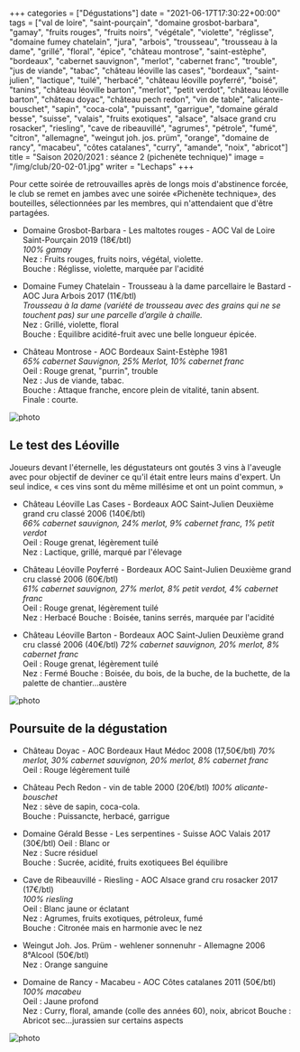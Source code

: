 +++
categories = ["Dégustations"]
date = "2021-06-17T17:30:22+00:00"
tags = ["val de loire", "saint-pourçain", "domaine grosbot-barbara", "gamay", "fruits rouges", "fruits noirs", "végétale", "violette", "réglisse", "domaine fumey chatelain", "jura", "arbois", "trousseau", "trousseau à la dame", "grillé", "floral", "épice", "château montrose", "saint-estèphe", "bordeaux", "cabernet sauvignon", "merlot", "cabernet franc", "trouble", "jus de viande", "tabac", "château léoville las cases", "bordeaux", "saint-julien", "lactique", "tuilé", "herbacé", "château léoville poyferré", "boisé", "tanins", "château léoville barton", "merlot", "petit verdot", "château léoville barton", "château doyac", "château pech redon", "vin de table", "alicante-bouschet", "sapin", "coca-cola", "puissant", "garrigue", "domaine gérald besse", "suisse", "valais", "fruits exotiques", "alsace", "alsace grand cru rosacker", "riesling", "cave de ribeauvillé", "agrumes", "pétrole", "fumé", "citron", "allemagne", "weingut joh. jos. prüm", "orange", "domaine de rancy", "macabeu", "côtes catalanes", "curry", "amande", "noix", "abricot"] 
title = "Saison 2020/2021 : séance 2 (pichenète technique)"
image = "/img/club/20-02-01.jpg"
writer = "Lechaps"
+++

Pour cette soirée de retrouvailles après de longs mois d'abstinence forcée, le club se remet en jambes avec une soirée «Pichenète technique», des bouteilles, sélectionnées par les membres, qui n'attendaient que d'être partagées.

* Domaine Grosbot-Barbara - Les maltotes rouges - AOC Val de Loire Saint-Pourçain 2019 (18€/btl)  
_100% gamay_  
Nez : Fruits rouges, fruits noirs, végétal, violette.  
Bouche : Réglisse, violette, marquée par l'acidité

* Domaine Fumey Chatelain - Trousseau à la dame parcellaire le Bastard - AOC Jura Arbois 2017 (11€/btl) <i class="fa fa-plus-circle"></i>  
_Trousseau à la dame (variété de trousseau avec des grains qui ne se touchent pas) sur une parcelle d’argile à chaille._  
Nez :  Grillé, violette, floral  
Bouche : Equilibre acidité-fruit avec une belle longueur épicée.

* Château Montrose - AOC Bordeaux Saint-Estèphe 1981  
_65% cabernet Sauvignon, 25% Merlot, 10% cabernet franc_  
Oeil : Rouge grenat, "purrin", trouble  
Nez : Jus de viande, tabac.  
Bouche : Attaque franche, encore plein de vitalité, tanin absent.  
Finale : courte.

![photo][2]

## Le test des Léoville

Joueurs devant l'éternelle, les dégustateurs ont goutés 3 vins à l'aveugle avec pour objectif de deviner ce qu'il était entre leurs mains d'expert. Un seul indice, « ces vins sont du même millésime et ont un point commun, »

* Château Léoville Las Cases  - Bordeaux AOC Saint-Julien Deuxième grand cru classé 2006 (140€/btl)  
_66% cabernet sauvignon, 24% merlot, 9% cabernet franc, 1% petit verdot_  
Oeil : Rouge grenat, légèrement tuilé  
Nez : Lactique, grillé, marqué par l'élevage

* Château Léoville Poyferré  - Bordeaux AOC Saint-Julien Deuxième grand cru classé 2006 (60€/btl)  
_61% cabernet sauvignon, 27% merlot, 8% petit verdot, 4% cabernet franc_  
Oeil : Rouge grenat, légèrement tuilé  
Nez : Herbacé
Bouche : Boisée, tanins serrés, marquée par l'acidité

* Château Léoville Barton  - Bordeaux AOC Saint-Julien Deuxième grand cru classé 2006 (40€/btl)
_72% cabernet sauvignon,  20% merlot, 8% cabernet franc_  
Oeil : Rouge grenat, légèrement tuilé  
Nez : Fermé
Bouche : Boisée, du bois, de la buche, de la buchette, de la palette de chantier...austère

![photo][3]

## Poursuite de la dégustation

* Château Doyac - AOC Bordeaux Haut Médoc 2008 (17,50€/btl)
_70% merlot, 30% cabernet sauvignon,  20% merlot, 8% cabernet franc_  
Oeil : Rouge légèrement tuilé

* Château Pech Redon - vin de table 2000 (20€/btl)
_100% alicante-bouschet_  
Nez : sève de sapin, coca-cola.  
Bouche : Puissancte, herbacé, garrigue

* Domaine Gérald Besse  - Les serpentines - Suisse AOC Valais 2017 (30€/btl)
Oeil : Blanc or  
Nez : Sucre résiduel  
Bouche : Sucrée, acidité, fruits exotiquees Bel équilibre

* Cave de Ribeauvillé  - Riesling - AOC Alsace grand cru rosacker 2017 (17€/btl) <i class="fa fa-plus-circle"></i>  
_100% riesling_  
Oeil : Blanc jaune or éclatant  
Nez : Agrumes, fruits exotiques, pétroleux, fumé  
Bouche : Citronée mais en harmonie avec le nez

* Weingut Joh. Jos. Prüm - wehlener sonnenuhr - Allemagne 2006 8°Alcool (50€/btl)  
Nez : Orange sanguine

* Domaine de Rancy - Macabeu - AOC Côtes catalanes 2011 (50€/btl)  
_100% macabeu_  
Oeil : Jaune profond  
Nez : Curry, floral, amande (colle des années 60), noix, abricot
Bouche : Abricot sec...jurassien sur certains aspects

![photo][1]

[1]: /img/club/20-02-01.jpg
[2]: /img/club/20-02-02.jpg
[3]: /img/club/20-02-03.jpg